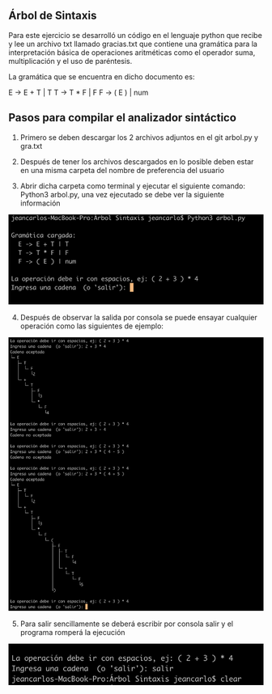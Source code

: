 ## Árbol de Sintaxis 

Para este ejercicio se desarrolló un código en el lenguaje python que recibe y lee un archivo txt llamado gracias.txt que contiene una gramática para la interpretación básica de operaciones aritméticas como el operador suma, multiplicación y el uso de paréntesis. 

La gramática que se encuentra en dicho documento es: 

E -> E + T | T
T -> T * F | F
F -> ( E ) | num


## Pasos para compilar el analizador sintáctico 

1. Primero se deben descargar los 2 archivos adjuntos en el git arbol.py y gra.txt 

2. Después de tener los archivos descargados en lo posible deben estar en una misma carpeta del nombre de preferencia del usuario

3. Abrir dicha carpeta como terminal y ejecutar el siguiente comando: Python3 arbol.py, una vez ejecutado se debe ver la siguiente información 

![Imagen1](Imagenes/Imagen1.png)

4. Después de observar la salida por consola se puede ensayar cualquier operación como las siguientes de ejemplo: 

![Imagen2](Imagenes/Imagen2.png)

5. Para salir sencillamente se deberá escribir por consola salir y el programa romperá la ejecución

![Imagen3](Imagenes/Imagen3.png)



